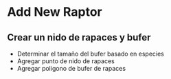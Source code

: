 # Add New Raptor
## Crear un nido de rapaces y bufer

* Determinar el tamaño del bufer basado en especies
* Agregar punto de nido de rapaces
* Agregar poligono de bufer de rapaces